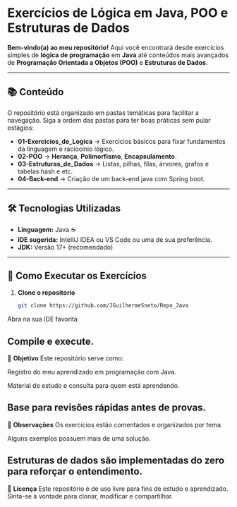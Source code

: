 # Exercícios de Lógica em Java, POO e Estruturas de Dados

**Bem-vindo(a) ao meu repositório!** 
Aqui você encontrará desde exercícios simples de **lógica de programação** em **Java** até conteúdos mais avançados de **Programação Orientada a Objetos (POO)** e **Estruturas de Dados**.

---

## 📚 Conteúdo

O repositório está organizado em pastas temáticas para facilitar a navegação. Siga a ordem das pastas para ter boas práticas sem pular estágios:

- **01-Exercicios_de_Logica** → Exercícios básicos para fixar fundamentos da linguagem e raciocínio lógico.
- **02-POO** → **Herança**, **Polimorfismo**, **Encapsulamento**.
- **03-Estruturas_de_Dados** → Listas, pilhas, filas, árvores, grafos e tabelas hash e etc.
- **04-Back-end** → Criação de um back-end java com Spring boot.


---

## 🛠 Tecnologias Utilizadas

- **Linguagem:** Java ☕
- **IDE sugerida:** IntelliJ IDEA ou VS Code ou uma de sua preferência.
- **JDK:** Versão 17+ (recomendado)

---

## 🚀 Como Executar os Exercícios

1. **Clone o repositório**
   ```bash
   git clone https://github.com/JGuilhermeSneto/Repo_Java
Abra na sua IDE favorita

Compile e execute.
---
🎯 **Objetivo**
Este repositório serve como:

Registro do meu aprendizado em programação com Java.

Material de estudo e consulta para quem está aprendendo.

Base para revisões rápidas antes de provas.
---
📌 **Observações**
Os exercícios estão comentados e organizados por tema.

Alguns exemplos possuem mais de uma solução.

Estruturas de dados são implementadas do zero para reforçar o entendimento.
---
📄 **Licença**
Este repositório é de uso livre para fins de estudo e aprendizado.
Sinta-se à vontade para clonar, modificar e compartilhar.
